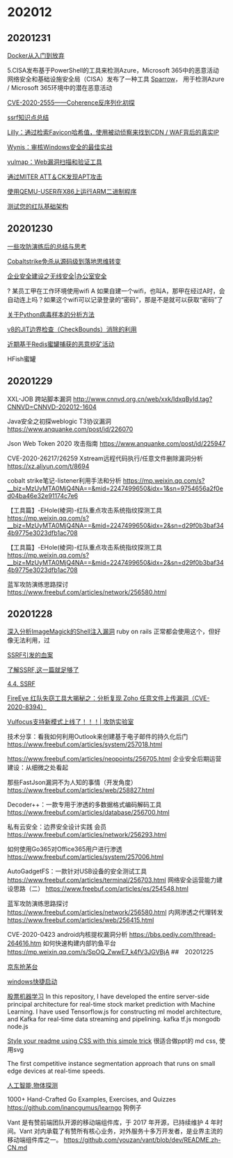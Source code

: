 # 202012 

## 20201231
[Docker从入门到放弃](https://www.freebuf.com/articles/system/180142.html)

5.CISA发布基于PowerShell的工具来检测Azure，Microsoft 365中的恶意活动
网络安全和基础设施安全局（CISA）发布了一种工具 [Sparrow](https://github.com/cisagov/Sparrow)，
用于检测Azure / Microsoft 365环境中的潜在恶意活动

[CVE-2020-2555——Coherence反序列化初探](https://www.anquanke.com/post/id/226270)

[ssrf知识点总结](https://www.anquanke.com/post/id/226240)

[Lilly：通过检索Favicon哈希值，使用被动侦察来找到CDN / WAF背后的真实IP](https://github.com/Dheerajmadhukar/Lilly)

[Wynis：审核Windows安全的最佳实战](https://github.com/Sneakysecdoggo/Wynis)

[vulmap：Web漏洞扫描和验证工具](https://github.com/zhzyker/vulmap)

[通过MITER ATT＆CK发现APT攻击](https://documents.trendmicro.com/assets/white_papers/wp-finding-APTX-attributing-attacks-via-MITRE-TTPs.pdf)

[使用QEMU-USER在X86上运行ARM二进制程序](https://azeria-labs.com/arm-on-x86-qemu-user/)

[测试您的红队基础架构](https://www.mdsec.co.uk/2020/02/testing-your-redteam-infrastructure/)

## 20201230

[一些攻防演练后的总结与思考](https://www.freebuf.com/articles/es/257003.html)

[Cobaltstrike免杀从源码级到落地思维转变](https://www.freebuf.com/articles/web/258988.html)

[企业安全建设之无线安全|办公室安全](https://www.freebuf.com/articles/wireless/250975.html)

? 某员工甲在工作环境使用wifi A
如果自建一个wifi，也叫A，那甲在经过A时，会自动连上吗？如果这个wifi可以记录登录的“密码”，那是不是就可以获取“密码”了

[关于Python病毒样本的分析方法](https://www.anquanke.com/post/id/226721)

[v8的JIT边界检查（CheckBounds）消除的利用](https://www.anquanke.com/post/id/226065)

[近期基于Redis蜜罐捕获的恶意挖矿活动](https://www.freebuf.com/articles/system/256715.html)

HFish蜜罐

## 20201229

XXL-JOB 跨站脚本漏洞
http://www.cnnvd.org.cn/web/xxk/ldxqById.tag?CNNVD=CNNVD-202012-1604



Java安全之初探weblogic T3协议漏洞
https://www.anquanke.com/post/id/226070

Json Web Token 2020 攻击指南
https://www.anquanke.com/post/id/225947

CVE-2020-26217/26259 Xstream远程代码执行/任意文件删除漏洞分析
https://xz.aliyun.com/t/8694

cobalt strike笔记-listener利用手法和分析
https://mp.weixin.qq.com/s?__biz=MzUyMTA0MjQ4NA==&mid=2247499650&idx=1&sn=9754656a2f0ed04ba46e32e91174c7e6

【工具篇】-EHole(棱洞)-红队重点攻击系统指纹探测工具
https://mp.weixin.qq.com/s?__biz=MzUyMTA0MjQ4NA==&mid=2247499650&idx=2&sn=d29f0b3baf344b9775e3023dfb1ac708

【工具篇】-EHole(棱洞)-红队重点攻击系统指纹探测工具
https://mp.weixin.qq.com/s?__biz=MzUyMTA0MjQ4NA==&mid=2247499650&idx=2&sn=d29f0b3baf344b9775e3023dfb1ac708

蓝军攻防演练思路探讨
https://www.freebuf.com/articles/network/256580.html

## 20201228

[深入分析ImageMagick的Shell注入漏洞](https://www.anquanke.com/post/id/226346)
ruby on rails 正常都会使用这个，但好像无法利用，过

[SSRF引发的血案](https://www.anquanke.com/post/id/226607)

[了解SSRF,这一篇就足够了](https://xz.aliyun.com/t/2115)

[4.4. SSRF](https://websec.readthedocs.io/zh/latest/vuln/ssrf.html)

[FireEye 红队失窃工具大揭秘之：分析复现 Zoho 任意文件上传漏洞（CVE-2020-8394）](https://www.anquanke.com/post/id/226239)

[Vulfocus支持新模式上线了！！！| 攻防实验室](https://nosec.org/home/detail/4628.html)

技术分享：看我如何利用Outlook来创建基于电子邮件的持久化后门
https://www.freebuf.com/articles/system/257018.html

https://www.freebuf.com/articles/neopoints/256705.html
企业安全后期运营建设：从细微之处看起

那些FastJson漏洞不为人知的事情（开发角度）
https://www.freebuf.com/articles/web/258827.html

Decoder++：一款专用于渗透的多数据格式编码解码工具
https://www.freebuf.com/articles/database/256700.html

私有云安全：边界安全设计实践 会员
https://www.freebuf.com/articles/network/256293.html

如何使用Go365对Office365用户进行渗透
https://www.freebuf.com/articles/system/257006.html

AutoGadgetFS：一款针对USB设备的安全测试工具
https://www.freebuf.com/articles/terminal/256703.html
网络安全运营能力建设思路（二）
https://www.freebuf.com/articles/es/254548.html

蓝军攻防演练思路探讨
https://www.freebuf.com/articles/network/256580.html
内网渗透之代理转发
https://www.freebuf.com/articles/web/256415.html

CVE-2020-0423 android内核提权漏洞分析 
https://bbs.pediy.com/thread-264616.htm
如何快速构建内部钓鱼平台
https://mp.weixin.qq.com/s/SpOQ_ZwwE7_k4fV3JGVBjA
##　20201225

[京东抢茅台](https://github.com/huanghyw/jd_seckill)

[windows快捷启动](https://github.com/25H/Maya/)

[股票机器学习](https://github.com/victor369basu/Real-time-stock-market-prediction)
In this repository, I have developed the entire server-side principal architecture for real-time stock market prediction with Machine Learning. I have used Tensorflow.js for constructing ml model architecture, and Kafka for real-time data streaming and pipelining.
kafka tf.js mongodb node.js

[Style your readme using CSS with this simple trick](https://github.com/sindresorhus/css-in-readme-like-wat)
很适合做ppt的 md css, 使用svg

The first competitive instance segmentation approach that runs on small edge devices at real-time speeds.

[人工智能,物体探测](https://github.com/haotian-liu/yolact_edge)

1000+ Hand-Crafted Go Examples, Exercises, and Quizzes
https://github.com/inancgumus/learngo
狗例子

Vant 是有赞前端团队开源的移动端组件库，于 2017 年开源，已持续维护 4 年时间。Vant 对内承载了有赞所有核心业务，对外服务十多万开发者，是业界主流的移动端组件库之一。
https://github.com/youzan/vant/blob/dev/README.zh-CN.md

